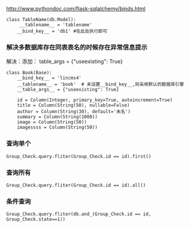 http://www.pythondoc.com/flask-sqlalchemy/binds.html

```
class TableName(db.Model):
     __tablename__ = 'tablename'
    __bind_key__ = 'db1' #在此处执行即可
```


### 解决多数据库存在同表表名的时候存在异常信息提示

解决：添加： table_args = {"useexisting": True}

```
class Book(Base):
    __bind_key__ = 'lincms4'
    __tablename__ = 'book'  # 未设置__bind_key__,则采用默认的数据库引擎
    __table_args__ = {"useexisting": True}

    id = Column(Integer, primary_key=True, autoincrement=True)
    title = Column(String(50), nullable=False)
    author = Column(String(30), default='未名')
    summary = Column(String(1000))
    image = Column(String(50))
    imagessss = Column(String(50))
```

### 查询单个

```
Group_Check.query.fliter(Group_Check.id == id).first()
```

### 查询所有
```
Group_Check.query.fliter(Group_Check.id == id).all()
```

### 条件查询
```
Group_Check.query.fliter(db.and_(Group_Check.id == id, Group_Check.state==1))
```

